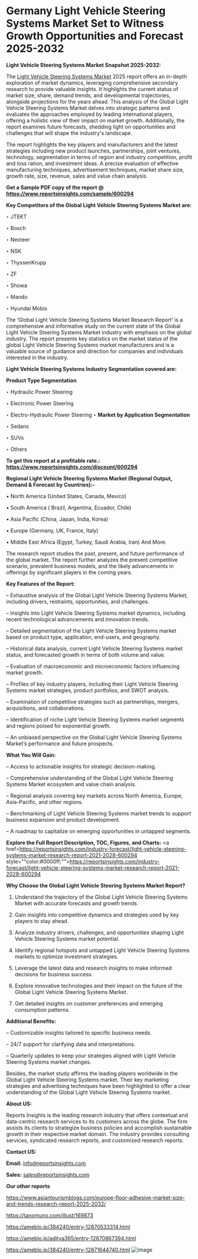 # Germany Light Vehicle Steering Systems Market Set to Witness Growth Opportunities and Forecast 2025-2032

<strong>Light Vehicle Steering Systems Market Snapshot 2025-2032:</strong>

The <a href=https://www.reportsinsights.com/sample/600294>Light Vehicle Steering Systems Market</a> 2025 report offers an in-depth exploration of market dynamics, leveraging comprehensive secondary research to provide valuable insights. It highlights the current status of market size, share, demand trends, and developmental trajectories, alongside projections for the years ahead. This analysis of the Global Light Vehicle Steering Systems Market delves into strategic patterns and evaluates the approaches employed by leading international players, offering a holistic view of their impact on market growth. Additionally, the report examines future forecasts, shedding light on opportunities and challenges that will shape the industry's landscape.

The report highlights the key players and manufacturers and the latest strategies including new product launches, partnerships, joint ventures, technology, segmentation in terms of region and industry competition, profit and loss ration, and investment ideas. A precise evaluation of effective manufacturing techniques, advertisement techniques, market share size, growth rate, size, revenue, sales and value chain analysis.

<strong>Get a Sample PDF copy of the report @ <a href=https://www.reportsinsights.com/sample/600294 style=color:#0000ff;>https://www.reportsinsights.com/sample/600294</a></strong>

<strong>Key Competitors of the Global Light Vehicle Steering Systems Market are:</strong>

‣ JTEKT

‣ Bosch

‣ Nexteer

‣ NSK

‣ ThyssenKrupp

‣ ZF

‣ Showa

‣ Mando

‣ Hyundai Mobis

The ‘Global Light Vehicle Steering Systems Market Research Report’ is a comprehensive and informative study on the current state of the Global Light Vehicle Steering Systems Market industry with emphasis on the global industry. The report presents key statistics on the market status of the global Light Vehicle Steering Systems market manufacturers and is a valuable source of guidance and direction for companies and individuals interested in the industry.

<strong>Light Vehicle Steering Systems Industry Segmentation covered are:</strong>

<strong>Product Type Segmentation</strong>

‣ Hydraulic Power Steering

‣ Electronic Power Steering

‣ Electro-Hydraulic Power Steering
‣ 
<strong>Market by Application Segmentation</strong>

‣ Sedans

‣ SUVs

‣ Others

<strong>To get this report at a profitable rate.: <a href=https://www.reportsinsights.com/discount/600294 style=color:#0000ff;>https://www.reportsinsights.com/discount/600294</a></strong>

<strong>Regional Light Vehicle Steering Systems Market (Regional Output, Demand &amp; Forecast by Countries):-</strong>

• North America (United States, Canada, Mexico)

• South America ( Brazil, Argentina, Ecuador, Chile)

• Asia Pacific (China, Japan, India, Korea)

• Europe (Germany, UK, France, Italy)

• Middle East Africa (Egypt, Turkey, Saudi Arabia, Iran) And More.

The research report studies the past, present, and future performance of the global market. The report further analyzes the present competitive scenario, prevalent business models, and the likely advancements in offerings by significant players in the coming years.

<strong>Key Features of the Report:</strong>

– Exhaustive analysis of the Global Light Vehicle Steering Systems Market, including drivers, restraints, opportunities, and challenges.

– Insights into Light Vehicle Steering Systems market dynamics, including recent technological advancements and innovation trends.

– Detailed segmentation of the Light Vehicle Steering Systems market based on product type, application, end-users, and geography.

– Historical data analysis, current Light Vehicle Steering Systems market status, and forecasted growth in terms of both volume and value.

– Evaluation of macroeconomic and microeconomic factors influencing market growth.

– Profiles of key industry players, including their Light Vehicle Steering Systems market strategies, product portfolios, and SWOT analysis.

– Examination of competitive strategies such as partnerships, mergers, acquisitions, and collaborations.

– Identification of niche Light Vehicle Steering Systems market segments and regions poised for exponential growth.

– An unbiased perspective on the Global Light Vehicle Steering Systems Market’s performance and future prospects.

<strong>What You Will Gain:</strong>

– Access to actionable insights for strategic decision-making.

– Comprehensive understanding of the Global Light Vehicle Steering Systems Market ecosystem and value chain analysis.

– Regional analysis covering key markets across North America, Europe, Asia-Pacific, and other regions.

– Benchmarking of Light Vehicle Steering Systems market trends to support business expansion and product development.

– A roadmap to capitalize on emerging opportunities in untapped segments.

<strong>Explore the Full Report Description, TOC, Figures, and Charts:</strong>
<a href=https://reportsinsights.com/industry-forecast/light-vehicle-steering-systems-market-research-report-2021-2028-600294 style=""color:#0000ff;"">https://reportsinsights.com/industry-forecast/light-vehicle-steering-systems-market-research-report-2021-2028-600294</a>

<strong>Why Choose the Global Light Vehicle Steering Systems Market Report?</strong>

1. Understand the trajectory of the Global Light Vehicle Steering Systems Market with accurate forecasts and growth trends.

2. Gain insights into competitive dynamics and strategies used by key players to stay ahead.

3. Analyze industry drivers, challenges, and opportunities shaping Light Vehicle Steering Systems market potential.

4. Identify regional hotspots and untapped Light Vehicle Steering Systems markets to optimize investment strategies.

5. Leverage the latest data and research insights to make informed decisions for business success.

6. Explore innovative technologies and their impact on the future of the Global Light Vehicle Steering Systems Market.

7. Get detailed insights on customer preferences and emerging consumption patterns.

<strong>Additional Benefits:</strong>

– Customizable insights tailored to specific business needs.

– 24/7 support for clarifying data and interpretations.

– Quarterly updates to keep your strategies aligned with Light Vehicle Steering Systems market changes.

Besides, the market study affirms the leading players worldwide in the Global Light Vehicle Steering Systems market. Their key marketing strategies and advertising techniques have been highlighted to offer a clear understanding of the Global Light Vehicle Steering Systems market.

<strong><strong>About US</strong>:</strong>

Reports Insights is the leading research industry that offers contextual and data-centric research services to its customers across the globe. The firm assists its clients to strategize business policies and accomplish sustainable growth in their respective market domain. The industry provides consulting services, syndicated research reports, and customized research reports.

<strong>Contact US:</strong>

<p class=><b>Email:</b> <a href=mailto:info@reportsinsights.com>info@reportsinsights.com</a></p>
<p class=><b>Sales:</b> <a href=mailto:sales@reportsinsights.com>sales@reportsinsights.com</a></p>

<strong>Our other reports</strong>

<a href=https://www.asiantourismblogs.com/europe-floor-adhesive-market-size-and-trends-research-report-2025-2032/>https://www.asiantourismblogs.com/europe-floor-adhesive-market-size-and-trends-research-report-2025-2032/</a>

<a href=https://tanomuno.com/illust/169873>https://tanomuno.com/illust/169873</a>

<a href=https://ameblo.jp/384240/entry-12870533314.html>https://ameblo.jp/384240/entry-12870533314.html</a>

<a href=https://ameblo.jp/aditya365/entry-12870867394.html>https://ameblo.jp/aditya365/entry-12870867394.html</a>

<a href=https://ameblo.jp/384240/entry-12871644740.html>https://ameblo.jp/384240/entry-12871644740.html</a>
![image](https://github.com/user-attachments/assets/2ed2dbc2-ac06-4fa8-8f6e-35436e3d5545)
